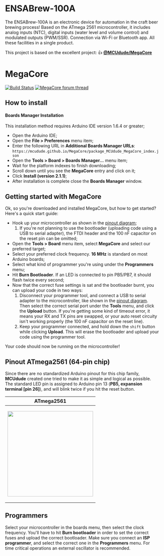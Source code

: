 # ENSABrew-100A
The ENSABrew-100A is an electronic device for automation in the craft beer brewing process! Based on the ATmega 2561 microcontroller, it includes analog inputs (NTC), digital inputs (water level and volume control) and modulated outputs (PWM/SSR). Connection via Wi-Fi or Bluetooth app. All these facilities in a single product.

This project is based on the excellent project: :+1: [**@MCUdude/MegaCore**](https://github.com/MCUdude/MegaCore)

# MegaCore
[![Build Status](https://travis-ci.com/MCUdude/MegaCore.svg?branch=master)](https://travis-ci.com/MCUdude/MegaCore) [![MegaCore forum thread](https://img.shields.io/badge/support-forum-blue.svg)](https://forum.arduino.cc/index.php?topic=386733.0)

## How to install
#### Boards Manager Installation
This installation method requires Arduino IDE version 1.6.4 or greater;
* Open the Arduino IDE;
* Open the **File > Preferences** menu item;
* Enter the following URL in **Additional Boards Manager URLs**: `https://mcudude.github.io/MegaCore/package_MCUdude_MegaCore_index.json`
* Open the **Tools > Board > Boards Manager...** menu item;
* Wait for the platform indexes to finish downloading;
* Scroll down until you see the **MegaCore** entry and click on it;
* Click **Install (version 2.1.1)**;
* After installation is complete close the **Boards Manager** window.

## Getting started with MegaCore
Ok, so you're downloaded and installed MegaCore, but how to get started? Here's a quick start guide:
* Hook up your microcontroller as shown in the [pinout diagram](#pinout);
  1. If you're not planning to use the bootloader (uploading code using a USB to serial adapter), the FTDI header and the 100 nF capacitor on the reset pin can be omitted;
* Open the **Tools > Board** menu item, select **MegaCore** and select our preferred target;
* Select your preferred clock frequency. **16 MHz** is standard on most Arduino boards;
* Select what kind of programmer you're using under the **Programmers** menu;
* Hit **Burn Bootloader**. If an LED is connected to pin PB5/PB7, it should flash twice every second;
* Now that the correct fuse settings is sat and the bootloader burnt, you can upload your code in two ways:
  1. Disconnect your programmer tool, and connect a USB to serial adapter to the microcontroller, like shown in the [pinout diagram](#pinout). Then select the correct serial port under the **Tools** menu, and click the **Upload** button. If you're getting some kind of timeout error, it means your RX and TX pins are swapped, or your auto reset circuity isn't working properly (the 100 nF capacitor on the reset line).
  2. Keep your programmer connected, and hold down the `shift` button while clicking **Upload**. This will erase the bootloader and upload your code using the programmer tool.

Your code should now be running on the microcontroller!

## Pinout ATmega2561 (64-pin chip)
Since there are no standardized Arduino pinout for this chip family, **MCUdude** created one tried to make it as simple and logical as possible. The standard LED pin is assigned to Arduino pin 13 (**PB5, expansion terminal [pin 26]**), and will blink twice if you hit the reset button.

| ATmega2561                                                                      |
|---------------------------------------------------------------------------------|
| <p align="center"> <img src="https://i.imgur.com/sweRJs3.jpg" width="280"> </p> |

## Programmers
Select your microcontroller in the boards menu, then select the clock frequency. You'll have to hit **Burn bootloader** in order to set the correct fuses and upload the correct bootloader. Make sure you connect an **ISP programmer**, and select the correct one in the **Programmers** menu. For time critical operations an external oscillator is recommended.